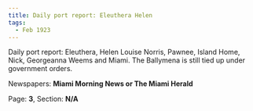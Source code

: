 ```yaml
---  
title: Daily port report: Eleuthera Helen  
tags:  
  - Feb 1923  
---  
```

  
Daily port report: Eleuthera, Helen Louise Norris, Pawnee, Island Home, Nick, Georgeanna Weems and Miami. The Ballymena is still tied up under government orders.  
  
Newspapers: **Miami Morning News or The Miami Herald**  
  
Page: **3**, Section: **N/A** 
